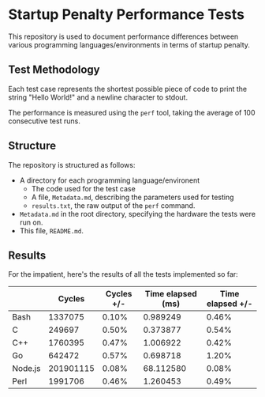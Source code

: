 # Startup Penalty Performance Tests

This repository is used to document performance differences between various
programming languages/environments in terms of startup penalty.

## Test Methodology

Each test case represents the shortest possible piece of code to print the string
"Hello World!" and a newline character to stdout.

The performance is measured using the `perf` tool, taking the average of 100
consecutive test runs.

## Structure

The repository is structured as follows:
* A directory for each programming language/environent
    - The code used for the test case
    - A file, `Metadata.md`, describing the parameters used for testing
    - `results.txt`, the raw output of the `perf` command.
* `Metadata.md` in the root directory, specifying the hardware the tests were
  run on.
* This file, `README.md`.

## Results

For the impatient, here's the results of all the tests implemented so far:

|         | Cycles    | Cycles +/- | Time elapsed (ms) | Time elapsed +/- |
|---------|-----------|------------|-------------------|------------------|
| Bash    | 1337075   | 0.10%      | 0.989249          | 0.46%            |
| C       | 249697    | 0.50%      | 0.373877          | 0.54%            |
| C++     | 1760395   | 0.47%      | 1.006922          | 0.42%            |
| Go      | 642472    | 0.57%      | 0.698718          | 1.20%            |
| Node.js | 201901115 | 0.08%      | 68.112580         | 0.08%            |
| Perl    | 1991706   | 0.46%      | 1.260453          | 0.49%            |
